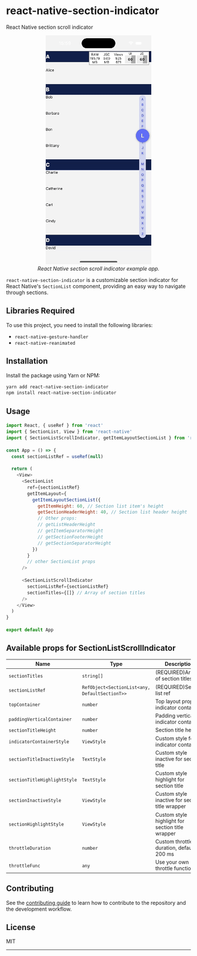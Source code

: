 # react-native-section-indicator

React Native section scroll indicator

<p align="center" >
  <kbd>
    <img
      src="https://github.com/sunrise1002/react-native-section-indicator/blob/main/docs/assets/scroll.gif?raw=true"
      title="Scroll Demo"
    >
  </kbd>
  <br>
  <em>React Native section scroll indicator example app.</em>
</p>

`react-native-section-indicator` is a customizable section indicator for React Native's `SectionList` component, providing an easy way to navigate through sections.

## Libraries Required

To use this project, you need to install the following libraries:

- `react-native-gesture-handler`
- `react-native-reanimated`

## Installation

Install the package using Yarn or NPM:

```sh
yarn add react-native-section-indicator
npm install react-native-section-indicator
```

## Usage

```js
import React, { useRef } from 'react'
import { SectionList, View } from 'react-native'
import { SectionListScrollIndicator, getItemLayoutSectionList } from 'react-native-section-indicator'

const App = () => {
  const sectionListRef = useRef(null)

  return (
    <View>
      <SectionList
        ref={sectionListRef}
        getItemLayout={
          getItemLayoutSectionList({
            getItemHeight: 60, // Section list item's height
            getSectionHeaderHeight: 40, // Section list header height
            // Other props:
            // getListHeaderHeight
            // getItemSeparatorHeight
            // getSectionFooterHeight
            // getSectionSeparatorHeight
          })
        }
        // other SectionList props
      />

      <SectionListScrollIndicator
        sectionListRef={sectionListRef}
        sectionTitles={[]} // Array of section titles
      />
    </View>
  )
}

export default App

```

## Available props for SectionListScrollIndicator
| Name                             | Type                                              | Description                                       |
| -------------------------------- | -------------------- | ------------------------------------------------------------------------------ |
| `sectionTitles`                  | `string[]`                                        | (REQUIRED)Array of section titles                 |
| `sectionListRef`                 | `RefObject<SectionList<any, DefaultSectionT>>`    | (REQUIRED)Section list ref                        |
| `topContainer`                   | `number`                                          | Top layout prop of indicator container            |
| `paddingVerticalContainer`       | `number`                                          | Padding vertical indicator container              |
| `sectionTitleHeight`             | `number`                                          | Section title height                              |
| `indicatorContainerStyle`        | `ViewStyle`                                       | Custom style for indicator container              |
| `sectionTitleInactiveStyle`      | `TextStyle`                                       | Custom style inactive for section title           |
| `sectionTitleHighlightStyle`     | `TextStyle`                                       | Custom style highlight for section title          |
| `sectionInactiveStyle`           | `ViewStyle`                                       | Custom style inactive for section title wrapper   |
| `sectionHighlightStyle`          | `ViewStyle`                                       | Custom style highlight for section title wrapper  |
| `throttleDuration`               | `number`                                          | Custom throttle duration, default is 200 ms       |
| `throttleFunc`                   | `any`                                             | Use your own throttle function                    |                 

## Contributing

See the [contributing guide](CONTRIBUTING.md) to learn how to contribute to the repository and the development workflow.

## License

MIT

---
